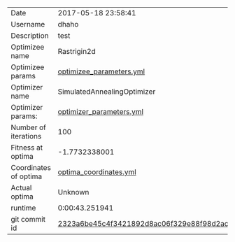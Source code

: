 | | |
| --- | --- |
| Date | 2017-05-18 23:58:41 |
| Username | dhaho |
| Description | test |
| Optimizee name | Rastrigin2d |
| Optimizee params |  <a href="optimizee_parameters.yml">optimizee_parameters.yml</a>  |
| Optimizer name | SimulatedAnnealingOptimizer |
| Optimizer params: |  <a href="optimizer_parameters.yml">optimizer_parameters.yml</a>  |
| Number of iterations | 100 |
| Fitness at optima | -1.7732338001 |
| Coordinates of optima |  <a href="optima_coordinates.yml">optima_coordinates.yml</a>  |
| Actual optima |  Unknown  |
| runtime | 0:00:43.251941 |
| git commit id | <a href="git@github.com:IGITUGraz/LTL/commit/2323a6be45c4f3421892d8ac06f329e88f98d2ac">2323a6be45c4f3421892d8ac06f329e88f98d2ac</a> |